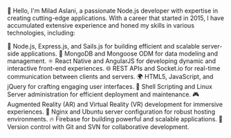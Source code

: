 👋 Hello, I'm Milad Aslani, a passionate Node.js developer with expertise in creating cutting-edge applications. With a career that started in 2015, I have accumulated extensive experience and honed my skills in various technologies, including:

🚀 Node.js, Express.js, and Sails.js for building efficient and scalable server-side applications.
💾 MongoDB and Mongoose ODM for data modeling and management.
⚛️ React Native and AngularJS for developing dynamic and interactive front-end experiences.
🌐 REST APIs and Socket.io for real-time communication between clients and servers.
🌍 HTML5, JavaScript, and jQuery for crafting engaging user interfaces.
🔧 Shell Scripting and Linux Server administration for efficient deployment and maintenance.
🎮 Augmented Reality (AR) and Virtual Reality (VR) development for immersive experiences.
📡 Nginx and Ubuntu server configuration for robust hosting environments.
🔥 Firebase for building powerful and scalable applications.
🔗 Version control with Git and SVN for collaborative development.

<!---
milad145/milad145 is a ✨ special ✨ repository because its `README.md` (this file) appears on your GitHub profile.
You can click the Preview link to take a look at your changes.
--->
